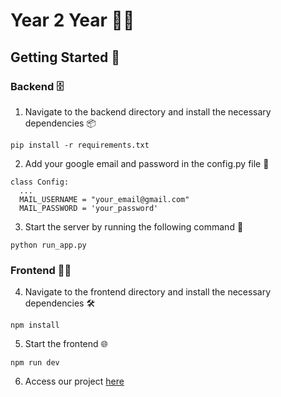 # Year 2 Year 🧑‍🎓

## Getting Started 🚀

### Backend 🗄️

1. Navigate to the backend directory and install the necessary dependencies 📦

```
pip install -r requirements.txt
```

2. Add your google email and password in the config.py file 🔑

```
class Config:
  ...
  MAIL_USERNAME = "your_email@gmail.com"
  MAIL_PASSWORD = 'your_password'
```

3. Start the server by running the following command 🐍

```
python run_app.py
```

### Frontend 👩‍💻

4. Navigate to the frontend directory and install the necessary dependencies 🛠️

```
npm install
```

5. Start the frontend 🌐

```
npm run dev
```

6. Access our project [here](http://localhost:5173)
